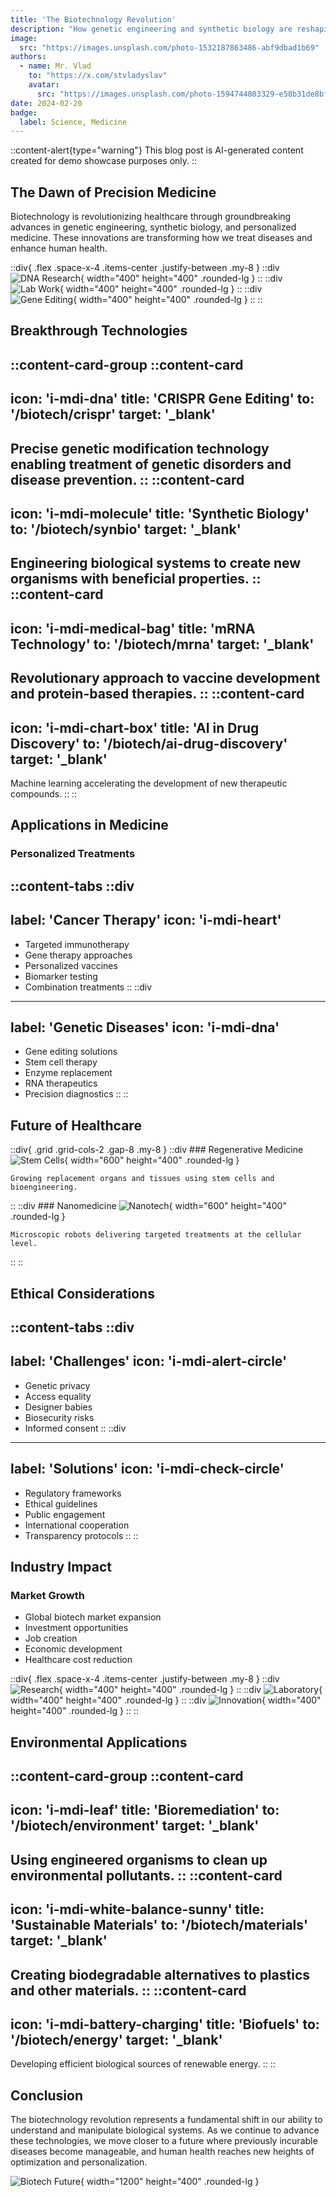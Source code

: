 ```yaml
---
title: 'The Biotechnology Revolution'
description: "How genetic engineering and synthetic biology are reshaping medicine and life itself"
image:
  src: "https://images.unsplash.com/photo-1532187863486-abf9dbad1b69"
authors:
  - name: Mr. Vlad
    to: "https://x.com/stvladyslav"
    avatar:
      src: "https://images.unsplash.com/photo-1594744803329-e58b31de8bf5?w=128&h=128&fit=crop"
date: 2024-02-20
badge:
  label: Science, Medicine
---
```


::content-alert{type="warning"}
This blog post is AI-generated content created for demo showcase purposes only.
::

## The Dawn of Precision Medicine

Biotechnology is revolutionizing healthcare through groundbreaking advances in genetic engineering, synthetic biology, and personalized medicine. These innovations are transforming how we treat diseases and enhance human health.

::div{ .flex .space-x-4 .items-center .justify-between .my-8 }
  ::div
    ![DNA Research](https://images.unsplash.com/photo-1532187863486-abf9dbad1b69?w=400&h=400){ width="400" height="400" .rounded-lg }
  ::
  ::div
    ![Lab Work](https://images.unsplash.com/photo-1576086213369-97a306d36557?w=400&h=400){ width="400" height="400" .rounded-lg }
  ::
  ::div
    ![Gene Editing](https://images.unsplash.com/photo-1530026405186-ed1f139313f8?w=400&h=400){ width="400" height="400" .rounded-lg }
  ::
::

## Breakthrough Technologies

::content-card-group
  ::content-card
  ---
  icon: 'i-mdi-dna'
  title: 'CRISPR Gene Editing'
  to: '/biotech/crispr'
  target: '_blank'
  ---
  Precise genetic modification technology enabling treatment of genetic disorders and disease prevention.
  ::
  ::content-card
  ---
  icon: 'i-mdi-molecule'
  title: 'Synthetic Biology'
  to: '/biotech/synbio'
  target: '_blank'
  ---
  Engineering biological systems to create new organisms with beneficial properties.
  ::
  ::content-card
  ---
  icon: 'i-mdi-medical-bag'
  title: 'mRNA Technology'
  to: '/biotech/mrna'
  target: '_blank'
  ---
  Revolutionary approach to vaccine development and protein-based therapies.
  ::
  ::content-card
  ---
  icon: 'i-mdi-chart-box'
  title: 'AI in Drug Discovery'
  to: '/biotech/ai-drug-discovery'
  target: '_blank'
  ---
  Machine learning accelerating the development of new therapeutic compounds.
  ::
::

## Applications in Medicine

### Personalized Treatments
::content-tabs
  ::div
  ---
  label: 'Cancer Therapy'
  icon: 'i-mdi-heart'
  ---
  - Targeted immunotherapy
  - Gene therapy approaches
  - Personalized vaccines
  - Biomarker testing
  - Combination treatments
  ::
  ::div
  ---
  label: 'Genetic Diseases'
  icon: 'i-mdi-dna'
  ---
  - Gene editing solutions
  - Stem cell therapy
  - Enzyme replacement
  - RNA therapeutics
  - Precision diagnostics
  ::
::

## Future of Healthcare

::div{ .grid .grid-cols-2 .gap-8 .my-8 }
  ::div
    ### Regenerative Medicine
    ![Stem Cells](https://images.unsplash.com/photo-1584362917165-526a968579e8?w=600&h=400){ width="600" height="400" .rounded-lg }
    
    Growing replacement organs and tissues using stem cells and bioengineering.
  ::
  ::div
    ### Nanomedicine
    ![Nanotech](https://images.unsplash.com/photo-1558244661-d248897f7bc4?w=600&h=400){ width="600" height="400" .rounded-lg }
    
    Microscopic robots delivering targeted treatments at the cellular level.
  ::
::

## Ethical Considerations

::content-tabs
  ::div
  ---
  label: 'Challenges'
  icon: 'i-mdi-alert-circle'
  ---
  - Genetic privacy
  - Access equality
  - Designer babies
  - Biosecurity risks
  - Informed consent
  ::
  ::div
  ---
  label: 'Solutions'
  icon: 'i-mdi-check-circle'
  ---
  - Regulatory frameworks
  - Ethical guidelines
  - Public engagement
  - International cooperation
  - Transparency protocols
  ::
::

## Industry Impact

### Market Growth
- Global biotech market expansion
- Investment opportunities
- Job creation
- Economic development
- Healthcare cost reduction

::div{ .flex .space-x-4 .items-center .justify-between .my-8 }
  ::div
    ![Research](https://images.unsplash.com/photo-1576086213369-97a306d36557?w=400&h=400){ width="400" height="400" .rounded-lg }
  ::
  ::div
    ![Laboratory](https://images.unsplash.com/photo-1532187863486-abf9dbad1b69?w=400&h=400){ width="400" height="400" .rounded-lg }
  ::
  ::div
    ![Innovation](https://images.unsplash.com/photo-1532187643603-ba119ca4109e?w=400&h=400){ width="400" height="400" .rounded-lg }
  ::
::

## Environmental Applications

::content-card-group
  ::content-card
  ---
  icon: 'i-mdi-leaf'
  title: 'Bioremediation'
  to: '/biotech/environment'
  target: '_blank'
  ---
  Using engineered organisms to clean up environmental pollutants.
  ::
  ::content-card
  ---
  icon: 'i-mdi-white-balance-sunny'
  title: 'Sustainable Materials'
  to: '/biotech/materials'
  target: '_blank'
  ---
  Creating biodegradable alternatives to plastics and other materials.
  ::
  ::content-card
  ---
  icon: 'i-mdi-battery-charging'
  title: 'Biofuels'
  to: '/biotech/energy'
  target: '_blank'
  ---
  Developing efficient biological sources of renewable energy.
  ::
::

## Conclusion

The biotechnology revolution represents a fundamental shift in our ability to understand and manipulate biological systems. As we continue to advance these technologies, we move closer to a future where previously incurable diseases become manageable, and human health reaches new heights of optimization and personalization.

![Biotech Future](https://images.unsplash.com/photo-1532187863486-abf9dbad1b69?w=1200&h=400){ width="1200" height="400" .rounded-lg } 